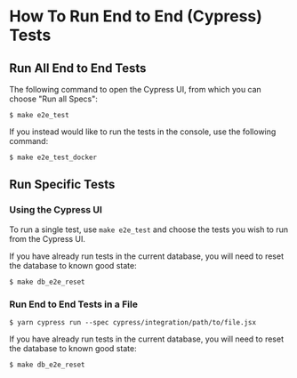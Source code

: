 # How To Run End to End (Cypress) Tests

## Run All End to End Tests

The following command to open the Cypress UI, from which you can choose "Run all Specs":

```console
$ make e2e_test
```

If you instead would like to run the tests in the console, use the following command:

```console
$ make e2e_test_docker
```

## Run Specific Tests

### Using the Cypress UI

To run a single test, use `make e2e_test` and choose the tests you wish to run from the Cypress UI.

If you have already run tests in the current database, you will need to reset the database to known good state:

```console
$ make db_e2e_reset
```

### Run End to End Tests in a File

```console
$ yarn cypress run --spec cypress/integration/path/to/file.jsx
```

If you have already run tests in the current database, you will need to reset the database to known good state:

```console
$ make db_e2e_reset
```
